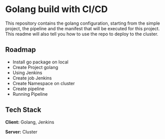 
# Golang build with CI/CD

This repository contains the golang configuration, starting from the simple project, the pipeline and the manifest that will be executed for this project. This readme will also tell you how to use the repo to deploy to the cluster.


## Roadmap

- Install go package on local
- Create Project golang
- Using Jenkins
- Create job Jenkins
- Create Namespace on cluster
- Create pipeline
- Running Pipeline


## Tech Stack

**Client:** Golang, Jenkins

**Server:** Cluster

